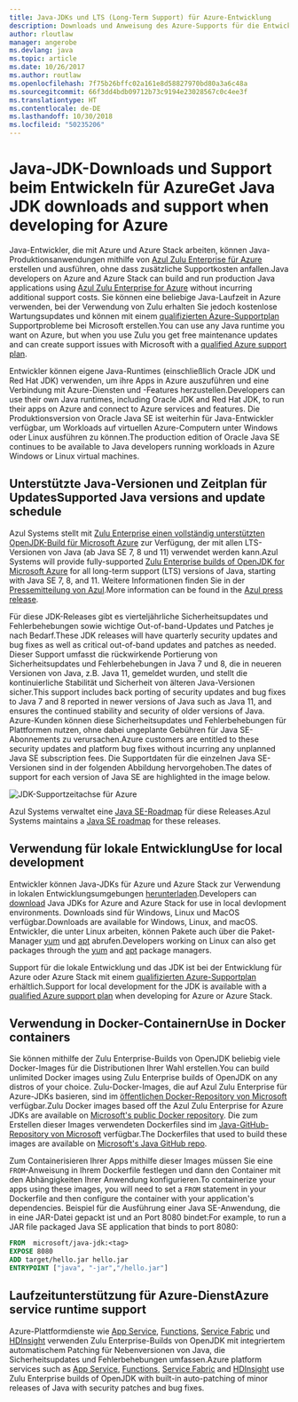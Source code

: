 ```yaml
---
title: Java-JDKs und LTS (Long-Term Support) für Azure-Entwicklung
description: Downloads und Anweisung des Azure-Supports für die Entwicklung und Ausführung von Java-Anwendungen.
author: rloutlaw
manager: angerobe
ms.devlang: java
ms.topic: article
ms.date: 10/26/2017
ms.author: routlaw
ms.openlocfilehash: 7f75b26bffc02a161e8d58827970bd80a3a6c48a
ms.sourcegitcommit: 66f3dd4bdb09712b73c9194e23028567c0c4ee3f
ms.translationtype: HT
ms.contentlocale: de-DE
ms.lasthandoff: 10/30/2018
ms.locfileid: "50235206"
---
```

# <a name="get-java-jdk-downloads-and-support-when-developing-for-azure"></a><span data-ttu-id="32b9f-103">Java-JDK-Downloads und Support beim Entwickeln für Azure</span><span class="sxs-lookup"><span data-stu-id="32b9f-103">Get Java JDK downloads and support when developing for Azure</span></span>

<span data-ttu-id="32b9f-104">Java-Entwickler, die mit Azure und Azure Stack arbeiten, können Java-Produktionsanwendungen mithilfe von [Azul Zulu Enterprise für Azure](https://www.azul.com/downloads/azure-only/zulu/) erstellen und ausführen, ohne dass zusätzliche Supportkosten anfallen.</span><span class="sxs-lookup"><span data-stu-id="32b9f-104">Java developers on Azure and Azure Stack can build and run production Java applications using [Azul Zulu Enterprise for Azure](https://www.azul.com/downloads/azure-only/zulu/) without incurring additional support costs.</span></span> <span data-ttu-id="32b9f-105">Sie können eine beliebige Java-Laufzeit in Azure verwenden, bei der Verwendung von Zulu erhalten Sie jedoch kostenlose Wartungsupdates und können mit einem [qualifizierten Azure-Supportplan](https://azure.microsoft.com/support/plans/) Supportprobleme bei Microsoft erstellen.</span><span class="sxs-lookup"><span data-stu-id="32b9f-105">You can use any Java runtime you want on Azure, but when you use Zulu you get free maintenance updates and can create support issues with Microsoft with a  [qualified Azure support plan](https://azure.microsoft.com/support/plans/).</span></span>

<span data-ttu-id="32b9f-106">Entwickler können eigene Java-Runtimes (einschließlich Oracle JDK und Red Hat JDK) verwenden, um ihre Apps in Azure auszuführen und eine Verbindung mit Azure-Diensten und -Features herzustellen.</span><span class="sxs-lookup"><span data-stu-id="32b9f-106">Developers can use their own Java runtimes, including Oracle JDK and Red Hat JDK, to run their apps on Azure and connect to Azure services and features.</span></span> <span data-ttu-id="32b9f-107">Die Produktionsversion von Oracle Java SE ist weiterhin für Java-Entwickler verfügbar, um Workloads auf virtuellen Azure-Computern unter Windows oder Linux ausführen zu können.</span><span class="sxs-lookup"><span data-stu-id="32b9f-107">The production edition of Oracle Java SE continues to be available to Java developers running  workloads in Azure Windows or Linux virtual machines.</span></span>

## <a name="supported-java-versions-and-update-schedule"></a><span data-ttu-id="32b9f-108">Unterstützte Java-Versionen und Zeitplan für Updates</span><span class="sxs-lookup"><span data-stu-id="32b9f-108">Supported Java versions and update schedule</span></span>

<span data-ttu-id="32b9f-109">Azul Systems stellt mit [Zulu Enterprise einen vollständig unterstützten OpenJDK-Build für Microsoft Azure](https://www.azul.com/downloads/azure-only/zulu/) zur Verfügung, der mit allen LTS-Versionen von Java (ab Java SE 7, 8 und 11) verwendet werden kann.</span><span class="sxs-lookup"><span data-stu-id="32b9f-109">Azul Systems will provide fully-supported [Zulu Enterprise builds of OpenJDK for Microsoft Azure](https://www.azul.com/downloads/azure-only/zulu/) for all long-term support (LTS) versions of Java, starting with Java SE 7, 8, and 11.</span></span> <span data-ttu-id="32b9f-110">Weitere Informationen finden Sie in der [Pressemitteilung von Azul](https://www.azul.com/press_release/free-java-production-support-for-microsoft-azure-azure-stack).</span><span class="sxs-lookup"><span data-stu-id="32b9f-110">More information can be found in the [Azul press release](https://www.azul.com/press_release/free-java-production-support-for-microsoft-azure-azure-stack).</span></span>


<span data-ttu-id="32b9f-111">Für diese JDK-Releases gibt es vierteljährliche Sicherheitsupdates und Fehlerbehebungen sowie wichtige Out-of-band-Updates und Patches je nach Bedarf.</span><span class="sxs-lookup"><span data-stu-id="32b9f-111">These JDK releases will have quarterly security updates and bug fixes as well as critical out-of-band updates and patches as needed.</span></span>  <span data-ttu-id="32b9f-112">Dieser Support umfasst die rückwirkende Portierung von Sicherheitsupdates und Fehlerbehebungen in Java 7 und 8, die in neueren Versionen von Java, z.B. Java 11, gemeldet wurden, und stellt die kontinuierliche Stabilität und Sicherheit von älteren Java-Versionen sicher.</span><span class="sxs-lookup"><span data-stu-id="32b9f-112">This support includes back porting of security updates and bug fixes to Java 7 and 8 reported in newer versions of Java such as Java 11, and ensures the continued stability and security of older versions of Java.</span></span>  <span data-ttu-id="32b9f-113">Azure-Kunden können diese Sicherheitsupdates und Fehlerbehebungen für Plattformen nutzen, ohne dabei ungeplante Gebühren für Java SE-Abonnements zu verursachen.</span><span class="sxs-lookup"><span data-stu-id="32b9f-113">Azure customers are entitled to these security updates and platform bug fixes without incurring any unplanned Java SE subscription fees.</span></span> <span data-ttu-id="32b9f-114">Die Supportdaten für die einzelnen Java SE-Versionen sind in der folgenden Abbildung hervorgehoben.</span><span class="sxs-lookup"><span data-stu-id="32b9f-114">The dates of support for each version of Java SE are highlighted in the image below.</span></span>

![JDK-Supportzeitachse für Azure](media/azure-jdk-support.png)

<span data-ttu-id="32b9f-116">Azul Systems verwaltet eine [Java SE-Roadmap](https://www.azul.com/products/azul_support_roadmap/) für diese Releases.</span><span class="sxs-lookup"><span data-stu-id="32b9f-116">Azul Systems maintains a [Java SE roadmap](https://www.azul.com/products/azul_support_roadmap/) for these releases.</span></span>

## <a name="use-for-local-development"></a><span data-ttu-id="32b9f-117">Verwendung für lokale Entwicklung</span><span class="sxs-lookup"><span data-stu-id="32b9f-117">Use for local development</span></span> 

<span data-ttu-id="32b9f-118">Entwickler können Java-JDKs für Azure und Azure Stack zur Verwendung in lokalen Entwicklungsumgebungen [herunterladen](https://www.azul.com/downloads/azure-only/zulu/).</span><span class="sxs-lookup"><span data-stu-id="32b9f-118">Developers can [download](https://www.azul.com/downloads/azure-only/zulu/) Java JDKs for Azure and Azure Stack for use in local devlopment environments.</span></span> <span data-ttu-id="32b9f-119">Downloads sind für Windows, Linux und MacOS verfügbar.</span><span class="sxs-lookup"><span data-stu-id="32b9f-119">Downloads are available for Windows, Linux, and macOS.</span></span> <span data-ttu-id="32b9f-120">Entwickler, die unter Linux arbeiten, können Pakete auch über die Paket-Manager [yum](https://www.azul.com/downloads/azure-only/zulu/#yum-repo) und [apt](https://www.azul.com/downloads/azure-only/zulu/#apt-repo) abrufen.</span><span class="sxs-lookup"><span data-stu-id="32b9f-120">Developers working on Linux can also get packages through the  [yum](https://www.azul.com/downloads/azure-only/zulu/#yum-repo) and [apt](https://www.azul.com/downloads/azure-only/zulu/#apt-repo) package managers.</span></span>

<span data-ttu-id="32b9f-121">Support für die lokale Entwicklung und das JDK ist bei der Entwicklung für Azure oder Azure Stack mit einem [qualifizierten Azure-Supportplan](https://azure.microsoft.com/support/plans/) erhältlich.</span><span class="sxs-lookup"><span data-stu-id="32b9f-121">Support for local development for the JDK is available with a [qualified Azure support plan](https://azure.microsoft.com/support/plans/) when developing for Azure or Azure Stack.</span></span>

## <a name="use-in-docker-containers"></a><span data-ttu-id="32b9f-122">Verwendung in Docker-Containern</span><span class="sxs-lookup"><span data-stu-id="32b9f-122">Use in Docker containers</span></span>

<span data-ttu-id="32b9f-123">Sie können mithilfe der Zulu Enterprise-Builds von OpenJDK beliebig viele Docker-Images für die Distributionen Ihrer Wahl erstellen.</span><span class="sxs-lookup"><span data-stu-id="32b9f-123">You can build unlimited Docker images using Zulu Enterprise builds of OpenJDK on any distros of your choice.</span></span> <span data-ttu-id="32b9f-124">Zulu-Docker-Images, die auf Azul Zulu Enterprise für Azure-JDKs basieren, sind im [öffentlichen Docker-Repository von Microsoft](https://hub.docker.com/r/microsoft/java-jdk/) verfügbar.</span><span class="sxs-lookup"><span data-stu-id="32b9f-124">Zulu Docker images based off the Azul Zulu Enterprise for Azure JDKs are available on [Microsoft's public Docker repository](https://hub.docker.com/r/microsoft/java-jdk/).</span></span> <span data-ttu-id="32b9f-125">Die zum Erstellen dieser Images verwendeten Dockerfiles sind im [Java-GitHub-Repository von Microsoft](https://github.com/Microsoft/java/tree/master/docker) verfügbar.</span><span class="sxs-lookup"><span data-stu-id="32b9f-125">The  Dockerfiles that used to build these images are available on [Microsoft's Java GitHub repo](https://github.com/Microsoft/java/tree/master/docker).</span></span>

<span data-ttu-id="32b9f-126">Zum Containerisieren Ihrer Apps mithilfe dieser Images müssen Sie eine `FROM`-Anweisung in Ihrem Dockerfile festlegen und dann den Container mit den Abhängigkeiten Ihrer Anwendung konfigurieren.</span><span class="sxs-lookup"><span data-stu-id="32b9f-126">To containerize your apps using these images, you will need to set a `FROM` statement in your Dockerfile and then configure the container with your application's dependencies.</span></span> <span data-ttu-id="32b9f-127">Beispiel für die Ausführung einer Java SE-Anwendung, die in eine JAR-Datei gepackt ist und an Port 8080 bindet:</span><span class="sxs-lookup"><span data-stu-id="32b9f-127">For example, to run a JAR file packaged Java SE application that binds to port 8080:</span></span>

```Dockerfile
FROM  microsoft/java-jdk:<tag>
EXPOSE 8080
ADD target/hello.jar hello.jar
ENTRYPOINT ["java", "-jar","/hello.jar"]
```

## <a name="azure-service-runtime-support"></a><span data-ttu-id="32b9f-128">Laufzeitunterstützung für Azure-Dienst</span><span class="sxs-lookup"><span data-stu-id="32b9f-128">Azure service runtime support</span></span>

<span data-ttu-id="32b9f-129">Azure-Plattformdienste wie [App Service](/azure/app-service/containers/), [Functions](/azure/azure-functions/functions-create-first-java-maven), [Service Fabric](/azure/service-fabric/) und [HDInsight](/azure/hdinsight/) verwenden Zulu Enterprise-Builds von OpenJDK mit integriertem automatischem Patching für Nebenversionen von Java, die Sicherheitsupdates und Fehlerbehebungen umfassen.</span><span class="sxs-lookup"><span data-stu-id="32b9f-129">Azure platform services such as [App Service](/azure/app-service/containers/), [Functions](/azure/azure-functions/functions-create-first-java-maven), [Service Fabric](/azure/service-fabric/) and [HDInsight](/azure/hdinsight/)  use Zulu Enterprise builds of OpenJDK with built-in auto-patching of minor releases of Java with security patches and bug fixes.</span></span>